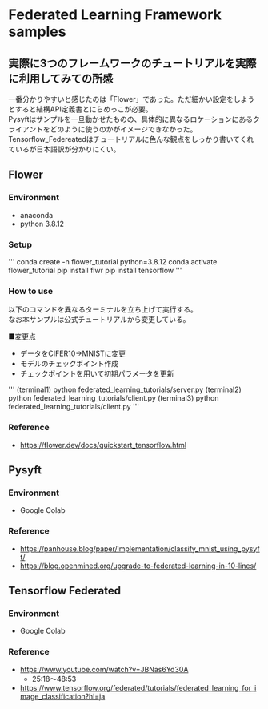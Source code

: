 # Federated Learning Framework samples
## 実際に3つのフレームワークのチュートリアルを実際に利用してみての所感
一番分かりやすいと感じたのは「Flower」であった。ただ細かい設定をしようとすると結構API定義書とにらめっこが必要。  
Pysyftはサンプルを一旦動かせたものの、具体的に異なるロケーションにあるクライアントをどのように使うのかがイメージできなかった。  
Tensorflow_Federeatedはチュートリアルに色んな観点をしっかり書いてくれているが日本語訳が分かりにくい。

## Flower
### Environment
- anaconda
- python 3.8.12
### Setup

'''
conda create -n flower_tutorial python=3.8.12
conda activate flower_tutorial
pip install flwr
pip install tensorflow
'''

### How to use
以下のコマンドを異なるターミナルを立ち上げて実行する。  
なお本サンプルは公式チュートリアルから変更している。  

■変更点
- データをCIFER10->MNISTに変更
- モデルのチェックポイント作成
- チェックポイントを用いて初期パラメータを更新

'''
(terminal1) python federated_learning_tutorials/server.py
(terminal2) python federated_learning_tutorials/client.py
(terminal3) python federated_learning_tutorials/client.py
'''

### Reference
- https://flower.dev/docs/quickstart_tensorflow.html

## Pysyft
### Environment
- Google Colab
### Reference
- https://panhouse.blog/paper/implementation/classify_mnist_using_pysyft/
- https://blog.openmined.org/upgrade-to-federated-learning-in-10-lines/

## Tensorflow Federated
### Environment
- Google Colab
### Reference
- https://www.youtube.com/watch?v=JBNas6Yd30A
    - 25:18～48:53
- https://www.tensorflow.org/federated/tutorials/federated_learning_for_image_classification?hl=ja